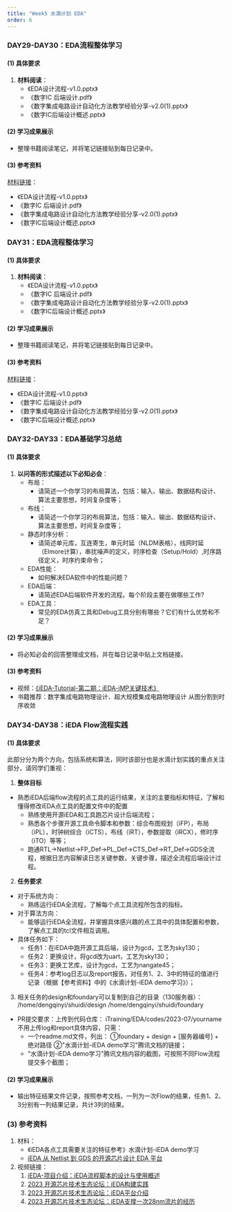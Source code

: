 ```yaml
---
title: "Week5 水滴计划 EDA"
order: 6
---
```


### DAY29-DAY30：EDA流程整体学习

#### (1) 具体要求

1. **材料阅读**：
   - 《EDA设计流程-v1.0.pptx》
   - 《数字IC 后端设计.pdf》
   - 《数字集成电路设计自动化方法教学经验分享-v2.0(1).pptx》
   - 《数字IC后端设计概述.pptx》

#### (2) 学习成果展示

- 整理书籍阅读笔记，并将笔记链接贴到每日记录中。

#### (3) 参考资料

[材料链接](https://gitee.com/oscc-project/iTraining/tree/master/EDA/ppt)：
   - 《EDA设计流程-v1.0.pptx》
   - 《数字IC 后端设计.pdf》
   - 《数字集成电路设计自动化方法教学经验分享-v2.0(1).pptx》
   - 《数字IC后端设计概述.pptx》

### DAY31：EDA流程整体学习

#### (1) 具体要求

1. **材料阅读**：
   - 《EDA设计流程-v1.0.pptx》
   - 《数字IC 后端设计.pdf》
   - 《数字集成电路设计自动化方法教学经验分享-v2.0(1).pptx》
   - 《数字IC后端设计概述.pptx》

#### (2) 学习成果展示

- 整理书籍阅读笔记，并将笔记链接贴到每日记录中。

#### (3) 参考资料

[材料链接](https://gitee.com/oscc-project/iTraining/tree/master/EDA/ppt)：
   - 《EDA设计流程-v1.0.pptx》
   - 《数字IC 后端设计.pdf》
   - 《数字集成电路设计自动化方法教学经验分享-v2.0(1).pptx》
   - 《数字IC后端设计概述.pptx》


### DAY32-DAY33：EDA基础学习总结

#### (1) 具体要求

1. **以问答的形式描述以下必知必会**：
   - 布局：
     - 请简述一个你学习的布局算法，包括：输入、输出、数据结构设计、算法主要思想，时间复杂度等；
   - 布线：
     - 请简述一个你学习的布局算法，包括：输入、输出、数据结构设计、算法主要思想，时间复杂度等；
   - 静态时序分析：
     - 请简述单元库，互连寄生，单元时延（NLDM表格），线网时延（Elmore计算），串扰噪声的定义，时序检查（Setup/Hold）,时序路径定义，时序约束命令； 
   - EDA性能：
     - 如何解决EDA软件中的性能问题？ 
   - EDA后端：
     - 请简述EDA后端软件开发的流程。每个阶段主要在做哪些工作? 
   - EDA工具：
     - 常见的EDA仿真工具和Debug工具分别有哪些？它们有什么优势和不足？

#### (2) 学习成果展示
   - 将必知必会的回答整理成文档，并在每日记录中贴上文档链接。

#### (3) 参考资料

- 视频：[《iEDA-Tutorial-第二期：iEDA-iMP关键技术》](https://www.bilibili.com/video/BV1GV41157js)
- 书籍推荐：数字集成电路物理设计、超大规模集成电路物理设计 从图分割到时序收敛



### DAY34-DAY38：iEDA Flow流程实践

#### (1) 具体要求

此部分分为两个方向，包括系统和算法，同时该部分也是水滴计划实践的重点关注部分，请同学们重视：

1. **整体目标**
- 熟悉iEDA后端flow流程的点工具的运行结果，关注的主要指标和特征，了解和懂得修改iEDA点工具的配置文件中的配置
  - 熟练使用开源iEDA和工具跑芯片设计后端流程；
  - 熟悉各个步骤开源工具命令脚本和参数：综合布图规划（iFP），布局（iPL），时钟树综合（iCTS），布线（iRT），参数提取（iRCX），修时序（iTO）等等； 
  - 跑通RTL->Netlist->FP_Def->PL_Def->CTS_Def->RT_Def->GDS全流程，根据日志内容解读日志关键参数，关键步骤，描述全流程后端设计过程。

2. **任务要求**
- 对于系统方向：
   - 熟练运行iEDA全流程，了解每个点工具流程所包含的指标。
- 对于算法方向：
   - 能够运行iEDA全流程，并掌握具体感兴趣的点工具中的具体配置和参数，了解点工具的tcl文件相互调用。
- 具体任务如下：
   - 任务1：在iEDA中跑开源工具后端，设计为gcd，工艺为sky130；
   - 任务2：更换设计，将gcd改为uart，工艺为sky130；
   - 任务3：更换工艺库，设计为gcd，工艺为nangate45；
   - 任务4：参考log日志以及report报告，对任务1、2、3中的特征的值进行记录（根据【参考资料】中的《水滴计划-iEDA demo学习》）；

3. 相关任务的design和foundary可以复制到自己的目录（130服务器）： /home/dengqinyi/shuidi/design /home/dengqinyi/shuidi/foundary 
- PR提交要求：上传到代码仓库： iTraining/EDA/codes/2023-07/yourname 不用上传log和report具体内容，只需： 
  - 一个readme.md文件，列出： ①foundary + design + [服务器编号] + 绝对路径 ②"水滴计划-iEDA demo学习"腾讯文档的链接；
  - "水滴计划-iEDA demo学习"腾讯文档内容的截图，可按照不同Flow流程提交多个截图；

#### (2) 学习成果展示

- 输出特征结果文件记录，按照参考文档，一列为一次Flow的结果，任务1、2、3分别有一列结果记录，共计3列的结果。

### (3) 参考资料
1. 材料：
   - 《iEDA各点工具需要关注的特征参考》水滴计划-iEDA demo学习
   - [iEDA 从 Netlist 到 GDS 的开源芯片设计 EDA 平台](https://gitee.com/oscc-project/iEDA/blob/master/README.md)
2. 视频链接：
   1. [iEDA-项目介绍：iEDA流程脚本的设计与使用概述](https://www.bilibili.com/video/BV1xx4y1X7Wq)
   2. [2023 开源芯片技术生态论坛：iEDA构建实践](https://www.bilibili.com/video/BV1mp4y1P7C7)
   3. [2023 开源芯片技术生态论坛：iEDA平台介绍](https://www.bilibili.com/video/BV1T94y147pX)
   4. [2023 开源芯片技术生态论坛：iEDA支撑一次28nm流片的经历](https://www.bilibili.com/video/BV1Th4y1S7Xj)

